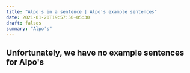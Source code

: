 ```yaml
---
title: "Alpo's in a sentence | Alpo's example sentences"
date: 2021-01-20T19:57:50+05:30
draft: falses
summary: "Alpo's"
---
```

## Unfortunately, we have no example sentences for Alpo's                 
